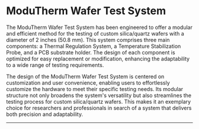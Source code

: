 # ModuTherm Wafer Test System

The ModuTherm Wafer Test System has been engineered to offer a modular and efficient method for the testing of custom silica/quartz wafers with a diameter of 2 inches (50.8 mm). This system comprises three main components: a Thermal Regulation System, a Temperature Stabilization Probe, and a PCB substrate holder. The design of each component is optimized for easy replacement or modification, enhancing the adaptability to a wide range of testing requirements.

The design of the ModuTherm Wafer Test System is centered on customization and user convenience, enabling users to effortlessly customize the hardware to meet their specific testing needs. Its modular structure not only broadens the system's versatility but also streamlines the testing process for custom silica/quartz wafers. This makes it an exemplary choice for researchers and professionals in search of a system that delivers both precision and adaptability.
________
